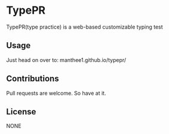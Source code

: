 # TypePR

TypePR(type practice) is a web-based customizable typing test

## Usage

Just head on over to: manthee1.github.io/typepr/

## Contributions

Pull requests are welcome. So have at it.

## License
NONE


